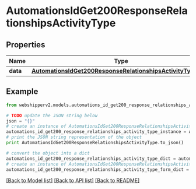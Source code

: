 # AutomationsIdGet200ResponseRelationshipsActivityType


## Properties
Name | Type | Description | Notes
------------ | ------------- | ------------- | -------------
**data** | [**AutomationsIdGet200ResponseRelationshipsActivityTypeData**](AutomationsIdGet200ResponseRelationshipsActivityTypeData.md) |  | [optional] 

## Example

```python
from webshipperv2.models.automations_id_get200_response_relationships_activity_type import AutomationsIdGet200ResponseRelationshipsActivityType

# TODO update the JSON string below
json = "{}"
# create an instance of AutomationsIdGet200ResponseRelationshipsActivityType from a JSON string
automations_id_get200_response_relationships_activity_type_instance = AutomationsIdGet200ResponseRelationshipsActivityType.from_json(json)
# print the JSON string representation of the object
print AutomationsIdGet200ResponseRelationshipsActivityType.to_json()

# convert the object into a dict
automations_id_get200_response_relationships_activity_type_dict = automations_id_get200_response_relationships_activity_type_instance.to_dict()
# create an instance of AutomationsIdGet200ResponseRelationshipsActivityType from a dict
automations_id_get200_response_relationships_activity_type_form_dict = automations_id_get200_response_relationships_activity_type.from_dict(automations_id_get200_response_relationships_activity_type_dict)
```
[[Back to Model list]](../README.md#documentation-for-models) [[Back to API list]](../README.md#documentation-for-api-endpoints) [[Back to README]](../README.md)



